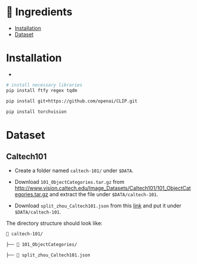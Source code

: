 # 📝 Ingredients

- [Installation](#Installation)
- [Dataset](#dataset)

# Installation
- 

```bash
# install necessary libraries 
pip install ftfy regex tqdm

pip install git+https://github.com/openai/CLIP.git

pip install torchvision

```


# Dataset
 ## Caltech101

- Create a folder named `caltech-101/` under `$DATA`.

- Download `101_ObjectCategories.tar.gz` from http://www.vision.caltech.edu/Image_Datasets/Caltech101/101_ObjectCategories.tar.gz and extract the file under `$DATA/caltech-101`.

- Download `split_zhou_Caltech101.json` from this [link](https://drive.google.com/file/d/1hyarUivQE36mY6jSomru6Fjd-JzwcCzN/view) and put it under `$DATA/caltech-101`.

The directory structure should look like:

```bash
📁 caltech-101/

├── 📁 101_ObjectCategories/

├── 📄 split_zhou_Caltech101.json

```



